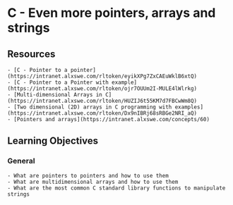 # C - Even more pointers, arrays and strings

## Resources
	- [C - Pointer to a pointer](https://intranet.alxswe.com/rltoken/eyikXPg7ZxCAEuWklB6xtQ)
	- [C - Pointer to a Pointer with example](https://intranet.alxswe.com/rltoken/ojr7OUUm2I-MULE4lWlrkg)
	- [Multi-dimensional Arrays in C](https://intranet.alxswe.com/rltoken/HUZIJ6t55KM7d7FBCwWm8Q)
	- [Two dimensional (2D) arrays in C programming with examples](https://intranet.alxswe.com/rltoken/Dx9nIBRj68sRBGe2NRI_aQ)
	- [Pointers and arrays](https://intranet.alxswe.com/concepts/60)

## Learning Objectives

### General
	- What are pointers to pointers and how to use them
	- What are multidimensional arrays and how to use them
	- What are the most common C standard library functions to manipulate strings
